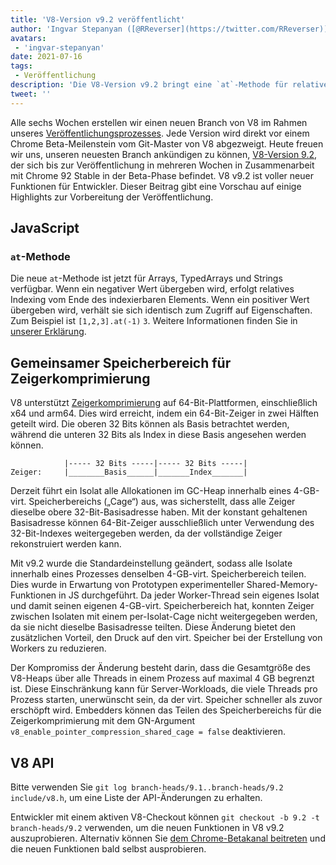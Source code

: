 ```yaml
---
title: 'V8-Version v9.2 veröffentlicht'
author: 'Ingvar Stepanyan ([@RReverser](https://twitter.com/RReverser))'
avatars:
 - 'ingvar-stepanyan'
date: 2021-07-16
tags:
 - Veröffentlichung
description: 'Die V8-Version v9.2 bringt eine `at`-Methode für relatives Indexing und Verbesserungen bei der Zeigerkomprimierung.'
tweet: ''
---
```

Alle sechs Wochen erstellen wir einen neuen Branch von V8 im Rahmen unseres [Veröffentlichungsprozesses](https://v8.dev/docs/release-process). Jede Version wird direkt vor einem Chrome Beta-Meilenstein vom Git-Master von V8 abgezweigt. Heute freuen wir uns, unseren neuesten Branch ankündigen zu können, [V8-Version 9.2](https://chromium.googlesource.com/v8/v8.git/+log/branch-heads/9.2), der sich bis zur Veröffentlichung in mehreren Wochen in Zusammenarbeit mit Chrome 92 Stable in der Beta-Phase befindet. V8 v9.2 ist voller neuer Funktionen für Entwickler. Dieser Beitrag gibt eine Vorschau auf einige Highlights zur Vorbereitung der Veröffentlichung.

<!--truncate-->
## JavaScript

### `at`-Methode

Die neue `at`-Methode ist jetzt für Arrays, TypedArrays und Strings verfügbar. Wenn ein negativer Wert übergeben wird, erfolgt relatives Indexing vom Ende des indexierbaren Elements. Wenn ein positiver Wert übergeben wird, verhält sie sich identisch zum Zugriff auf Eigenschaften. Zum Beispiel ist `[1,2,3].at(-1)` `3`. Weitere Informationen finden Sie in [unserer Erklärung](https://v8.dev/features/at-method).

## Gemeinsamer Speicherbereich für Zeigerkomprimierung

V8 unterstützt [Zeigerkomprimierung](https://v8.dev/blog/pointer-compression) auf 64-Bit-Plattformen, einschließlich x64 und arm64. Dies wird erreicht, indem ein 64-Bit-Zeiger in zwei Hälften geteilt wird. Die oberen 32 Bits können als Basis betrachtet werden, während die unteren 32 Bits als Index in diese Basis angesehen werden können.

```
            |----- 32 Bits -----|----- 32 Bits -----|
Zeiger:     |________Basis______|_______Index_______|
```

Derzeit führt ein Isolat alle Allokationen im GC-Heap innerhalb eines 4-GB-virt. Speicherbereichs („Cage“) aus, was sicherstellt, dass alle Zeiger dieselbe obere 32-Bit-Basisadresse haben. Mit der konstant gehaltenen Basisadresse können 64-Bit-Zeiger ausschließlich unter Verwendung des 32-Bit-Indexes weitergegeben werden, da der vollständige Zeiger rekonstruiert werden kann.

Mit v9.2 wurde die Standardeinstellung geändert, sodass alle Isolate innerhalb eines Prozesses denselben 4-GB-virt. Speicherbereich teilen. Dies wurde in Erwartung von Prototypen experimenteller Shared-Memory-Funktionen in JS durchgeführt. Da jeder Worker-Thread sein eigenes Isolat und damit seinen eigenen 4-GB-virt. Speicherbereich hat, konnten Zeiger zwischen Isolaten mit einem per-Isolat-Cage nicht weitergegeben werden, da sie nicht dieselbe Basisadresse teilten. Diese Änderung bietet den zusätzlichen Vorteil, den Druck auf den virt. Speicher bei der Erstellung von Workers zu reduzieren.

Der Kompromiss der Änderung besteht darin, dass die Gesamtgröße des V8-Heaps über alle Threads in einem Prozess auf maximal 4 GB begrenzt ist. Diese Einschränkung kann für Server-Workloads, die viele Threads pro Prozess starten, unerwünscht sein, da der virt. Speicher schneller als zuvor erschöpft wird. Embedders können das Teilen des Speicherbereichs für die Zeigerkomprimierung mit dem GN-Argument `v8_enable_pointer_compression_shared_cage = false` deaktivieren.

## V8 API

Bitte verwenden Sie `git log branch-heads/9.1..branch-heads/9.2 include/v8.h`, um eine Liste der API-Änderungen zu erhalten.

Entwickler mit einem aktiven V8-Checkout können `git checkout -b 9.2 -t branch-heads/9.2` verwenden, um die neuen Funktionen in V8 v9.2 auszuprobieren. Alternativ können Sie [dem Chrome-Betakanal beitreten](https://www.google.com/chrome/browser/beta.html) und die neuen Funktionen bald selbst ausprobieren.
